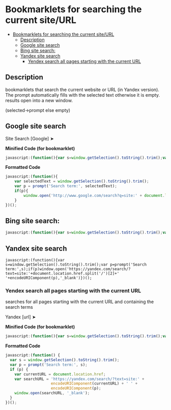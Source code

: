 # Bookmarklets for searching the current site/URL

- [Bookmarklets for searching the current site/URL](#bookmarklets-for-searching-the-current-siteurl)
  - [Description](#description)
  - [Google site search](#google-site-search)
  - [Bing site search:](#bing-site-search)
  - [Yandex site search](#yandex-site-search)
    - [Yendex search all pages starting with the current URL](#yendex-search-all-pages-starting-with-the-current-url)



## Description


bookmarklets that search the current website or URL (in Yandex version). The prompt automatically fills with the selected text otherwise it is empty. results open into a new window.

(selected→prompt else empty)  

## Google site search

Site Search [Google] ➤

**Minified Code (for bookmarklet)**
```javascript
javascript:(function(){var s=window.getSelection().toString().trim();var p=prompt('Search term:',s);if(p)window.open('http://www.google.com/search?q=site:'+document.location.href.split('/')[2]+' '+encodeURIComponent(p),'_blank')})();
```

**Formatted Code**
```javascript
javascript:(function(){
    var selectedText = window.getSelection().toString().trim();
    var p = prompt('Search term:', selectedText);
    if(p){
        window.open('http://www.google.com/search?q=site:' + document.location.href.split('/')[2] + ' ' + encodeURIComponent(p), '_blank');
    }
})();
```

## Bing site search:

```javascript
javascript:(function(){var s=window.getSelection().toString().trim();var p=prompt('Search term:',s);if(p)window.open('http://www.bing.com/search?q=site:'+document.location.href.split('/')[2]+' '+encodeURIComponent(p),'_blank')})();
```

## Yandex site search

```
javascript:(function(){var s=window.getSelection().toString().trim();var p=prompt('Search term:',s);if(p)window.open('https://yandex.com/search/?text=site:'+document.location.href.split('/')[2]+' '+encodeURIComponent(p),'_blank')})();
```

### Yendex search all pages starting with the current URL

searches for all pages starting with the current URL and containing the search terms

Yandex [url] ➤

**Minified Code (for bookmarklet)**

```javascript
javascript:(function(){var s=window.getSelection().toString().trim();var p=prompt('Search term:',s);if(p){var currentURL=document.location.href;var searchURL='https://yandex.com/search/?text=site:'+encodeURIComponent(currentURL)+' '+encodeURIComponent(p);window.open(searchURL,'_blank');}})();
```

**Formatted Code**

```javascript
javascript:(function() {
  var s = window.getSelection().toString().trim();
  var p = prompt('Search term:', s);
  if (p) {
    var currentURL = document.location.href;
    var searchURL = 'https://yandex.com/search/?text=site:' + 
                    encodeURIComponent(currentURL) + ' ' + 
                    encodeURIComponent(p);
    window.open(searchURL, '_blank');
  }
})();
```